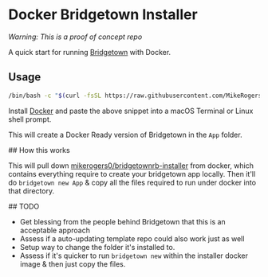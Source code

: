 # Docker Bridgetown Installer

_Warning: This is a proof of concept repo_

A quick start for running [Bridgetown](https://www.bridgetownrb.com/) with Docker.

## Usage

```bash
/bin/bash -c "$(curl -fsSL https://raw.githubusercontent.com/MikeRogers0/Docker-Bridgetown-Installer/master/installer.sh)"
```

Install [Docker](https://hub.docker.com/editions/community/docker-ce-desktop-mac/) and paste the above snippet into a macOS Terminal or Linux shell prompt.

This will create a Docker Ready version of Bridgetown in the `App` folder.

## How this works

This will pull down [mikerogers0/bridgetownrb-installer](https://hub.docker.com/repository/docker/mikerogers0/bridgetownrb-installer/general) from docker, which contains everything require to create your bridgetown app locally. Then it'll do `bridgetown new App` & copy all the files required to run under docker into that directory.

## TODO

* Get blessing from the people behind Bridgetown that this is an acceptable approach
* Assess if a auto-updating template repo could also work just as well
* Setup way to change the folder it's installed to.
* Assess if it's quicker to run `bridgetown new` within the installer docker image & then just copy the files.
